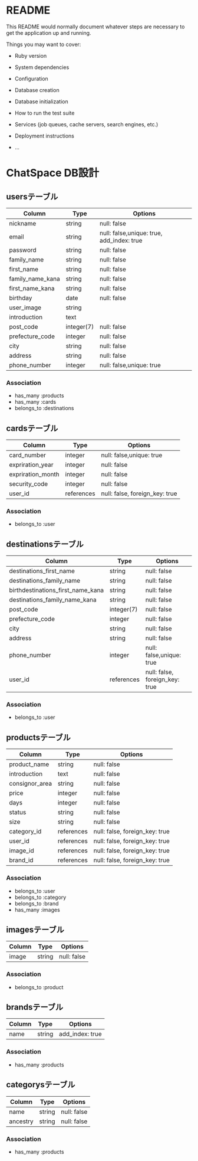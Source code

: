 # README

This README would normally document whatever steps are necessary to get the
application up and running.

Things you may want to cover:

* Ruby version

* System dependencies

* Configuration

* Database creation

* Database initialization

* How to run the test suite

* Services (job queues, cache servers, search engines, etc.)

* Deployment instructions

* ...


# ChatSpace DB設計
## usersテーブル
|Column|Type|Options|
|------|----|-------|
|nickname|string|null: false|
|email|string|null: false,unique: true, add_index: true|
|password|string|null: false|
|family_name|string|null: false|
|first_name|string|null: false|
|family_name_kana|string|null: false|
|first_name_kana|string|null: false|
|birthday|date|null: false|
|user_image|string|
|introduction|text|
|post_code|integer(7)|null: false|
|prefecture_code|integer|null: false|
|city|string|null: false|
|address|string|null: false|
|phone_number|integer|null: false,unique: true|
### Association
- has_many :products
- has_many :cards
- belongs_to :destinations

## cardsテーブル
|Column|Type|Options|
|------|----|-------|
|card_number|integer|null: false,unique: true|
|expriration_year|integer|null: false|
|expriration_month|integer|null: false|
|security_code|integer|null: false|
|user_id|references|null: false, foreign_key: true|
### Association
- belongs_to :user

## destinationsテーブル
|Column|Type|Options|
|------|----|-------|
|destinations_first_name|string|null: false|
|destinations_family_name|string|null: false|
|birthdestinations_first_name_kana|string|null: false|
|destinations_family_name_kana|string|null: false|
|post_code|integer(7)|null: false|
|prefecture_code|integer|null: false|
|city|string|null: false|
|address|string|null: false|
|phone_number|integer|null: false,unique: true|
|user_id|references|null: false, foreign_key: true|
### Association
- belongs_to :user

## productsテーブル
|Column|Type|Options|
|------|----|-------|
|product_name|string|null: false|
|introduction|text|null: false|
|consignor_area|string|null: false|
|price|integer|null: false|
|days|integer|null: false|
|status|string|null: false|
|size|string|null: false|
|category_id|references|null: false, foreign_key: true|
|user_id|references|null: false, foreign_key: true|
|image_id|references|null: false, foreign_key: true|
|brand_id|references|null: false, foreign_key: true|
### Association
- belongs_to :user
- belongs_to :category
- belongs_to :brand
- has_many :images

## imagesテーブル
|Column|Type|Options|
|------|----|-------|
|image|string|null: false|
### Association
- belongs_to :product

## brandsテーブル
|Column|Type|Options|
|------|----|-------|
|name|string|add_index: true|
### Association
- has_many :products

## categorysテーブル
|Column|Type|Options|
|------|----|-------|
|name|string|null: false|
|ancestry|string|null: false|
### Association
- has_many :products
